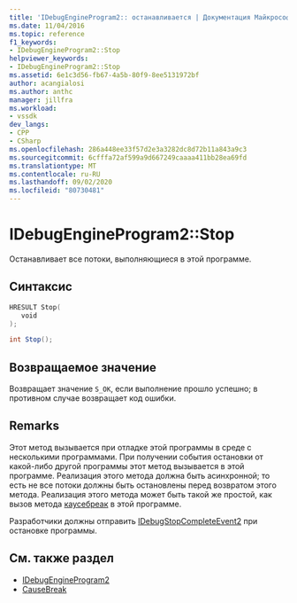 ```yaml
---
title: 'IDebugEngineProgram2:: останавливается | Документация Майкрософт'
ms.date: 11/04/2016
ms.topic: reference
f1_keywords:
- IDebugEngineProgram2::Stop
helpviewer_keywords:
- IDebugEngineProgram2::Stop
ms.assetid: 6e1c3d56-fb67-4a5b-80f9-8ee5131972bf
author: acangialosi
ms.author: anthc
manager: jillfra
ms.workload:
- vssdk
dev_langs:
- CPP
- CSharp
ms.openlocfilehash: 286a448ee33f57d2e3a3282dc8d72b11a843a9c3
ms.sourcegitcommit: 6cfffa72af599a9d667249caaaa411bb28ea69fd
ms.translationtype: MT
ms.contentlocale: ru-RU
ms.lasthandoff: 09/02/2020
ms.locfileid: "80730481"
---
```

# <a name="idebugengineprogram2stop"></a>IDebugEngineProgram2::Stop
Останавливает все потоки, выполняющиеся в этой программе.

## <a name="syntax"></a>Синтаксис

```cpp
HRESULT Stop( 
   void 
);
```

```csharp
int Stop();
```

## <a name="return-value"></a>Возвращаемое значение
 Возвращает значение `S_OK`, если выполнение прошло успешно; в противном случае возвращает код ошибки.

## <a name="remarks"></a>Remarks
 Этот метод вызывается при отладке этой программы в среде с несколькими программами. При получении события остановки от какой-либо другой программы этот метод вызывается в этой программе. Реализация этого метода должна быть асинхронной; то есть не все потоки должны быть остановлены перед возвратом этого метода. Реализация этого метода может быть такой же простой, как вызов метода [каусебреак](../../../extensibility/debugger/reference/idebugprogram2-causebreak.md) в этой программе.

 Разработчики должны отправить [IDebugStopCompleteEvent2](../../../extensibility/debugger/reference/idebugstopcompleteevent2.md) при остановке программы.

## <a name="see-also"></a>См. также раздел
- [IDebugEngineProgram2](../../../extensibility/debugger/reference/idebugengineprogram2.md)
- [CauseBreak](../../../extensibility/debugger/reference/idebugprogram2-causebreak.md)
